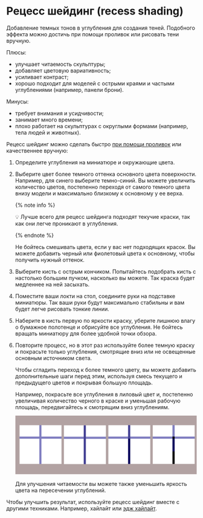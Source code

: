 # Рецесс шейдинг (recess shading)

Добавление темных тонов в углубления для создания теней. Подобного эффекта можно достичь при помощи проливок или рисовать тени вручную.

Плюсы:

- улучшает читаемость скульптуры;
- добавляет цветовую вариативность;
- усиливает контраст;
- хорошо подходит для моделей с острыми краями и частыми углублениями (например, панели брони).

Минусы:

- требует внимания и усидчивости;
- занимает много времени;
- плохо работает на скульптурах с округлыми формами (например, тела людей и животных).

Рецесс шейдинг можно сделать быстро [при помощи проливок](../styles/citadel-style.md) или качественнее вручную:

1. Определите углубления на миниатюре и окружающие цвета. 
2. Выберите цвет более темного оттенка основного цвета поверхности. Например, для синего выберите темно-синий. Вы можете увеличить количество цветов, постепенно переходя от самого темного цвета внизу модели и максимально близкому к основному у ее верха.
    
    {% note info %}

    💡 Лучше всего для рецесс шейдинга подходят текучие краски, так как они легче проникают в углубления.
    
    {% endnote %}
    
    Не бойтесь смешивать цвета, если у вас нет подходящих красок. Вы можете добавить черный или фиолетовый цвета к основному, чтобы получить нужный оттенок.
    
3. Выберите кисть с острым кончиком. Попытайтесь подобрать кисть с настолько большим пучком, насколько вы можете. Так краска будет медленнее на ней засыхать.
4. Поместите ваши локти на стол, соедините руки на подставке миниатюры. Так ваши руки будут максимально стабильны и вам будет легче рисовать тонкие линии.
5. Наберите в кисть первую по яркости краску, уберите лишнюю влагу о бумажное полотенце и обрисуйте все углубления. Не бойтесь вращать миниатюру для более удобной точки обзора.
6. Повторите процесс, но в этот раз используйте более темную краску и покрасьте только углубления, смотрящие вниз или не освещенные основным источником света. 
    
    Чтобы сгладить переход к более темного цвету, вы можете добавить дополнительные шаги перед этим, используя смесь текущего и предыдущего цветов и покрывая большую площадь.
    
    Например, покрасьте все углубления в лиловый цвет и, постепенно увеличивая количество черного в краске и уменьшая рабочую площадь, передвигайтесь к смотрящим вниз углублениям. 
    
    ![recess-shading](../_images/recess-shading.png)
    
    Для улучшения читаемости вы можете также уменьшить яркость цвета на пересечении углублений.
    

Чтобы улучшить результат, используйте рецесс шейдинг вместе с другими техниками. Например, хайлайт или [эдж хайлайт](edge-highlighting.md).